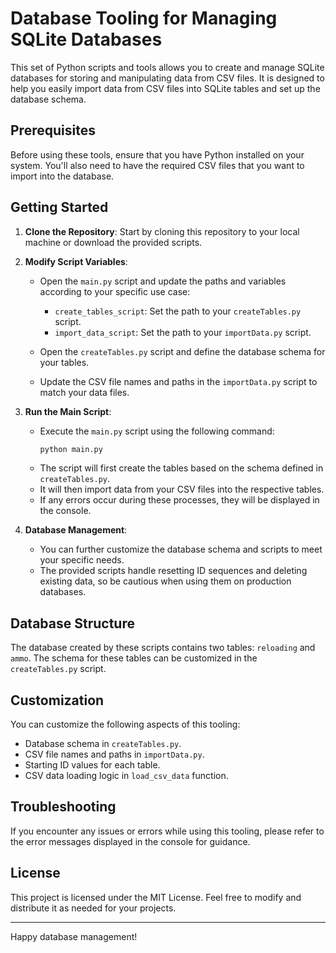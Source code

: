 # Database Tooling for Managing SQLite Databases

This set of Python scripts and tools allows you to create and manage SQLite databases for storing and manipulating data from CSV files. It is designed to help you easily import data from CSV files into SQLite tables and set up the database schema. 

## Prerequisites

Before using these tools, ensure that you have Python installed on your system. You'll also need to have the required CSV files that you want to import into the database.

## Getting Started

1. **Clone the Repository**: Start by cloning this repository to your local machine or download the provided scripts.

2. **Modify Script Variables**:
   - Open the `main.py` script and update the paths and variables according to your specific use case:
     - `create_tables_script`: Set the path to your `createTables.py` script.
     - `import_data_script`: Set the path to your `importData.py` script.
   
   - Open the `createTables.py` script and define the database schema for your tables.
   - Update the CSV file names and paths in the `importData.py` script to match your data files.

3. **Run the Main Script**:
   - Execute the `main.py` script using the following command:
     ```bash
     python main.py
     ```
   - The script will first create the tables based on the schema defined in `createTables.py`.
   - It will then import data from your CSV files into the respective tables.
   - If any errors occur during these processes, they will be displayed in the console.

4. **Database Management**:
   - You can further customize the database schema and scripts to meet your specific needs.
   - The provided scripts handle resetting ID sequences and deleting existing data, so be cautious when using them on production databases.

## Database Structure

The database created by these scripts contains two tables: `reloading` and `ammo`. The schema for these tables can be customized in the `createTables.py` script.

## Customization

You can customize the following aspects of this tooling:

- Database schema in `createTables.py`.
- CSV file names and paths in `importData.py`.
- Starting ID values for each table.
- CSV data loading logic in `load_csv_data` function.

## Troubleshooting

If you encounter any issues or errors while using this tooling, please refer to the error messages displayed in the console for guidance.

## License

This project is licensed under the MIT License. Feel free to modify and distribute it as needed for your projects.

---

Happy database management!
